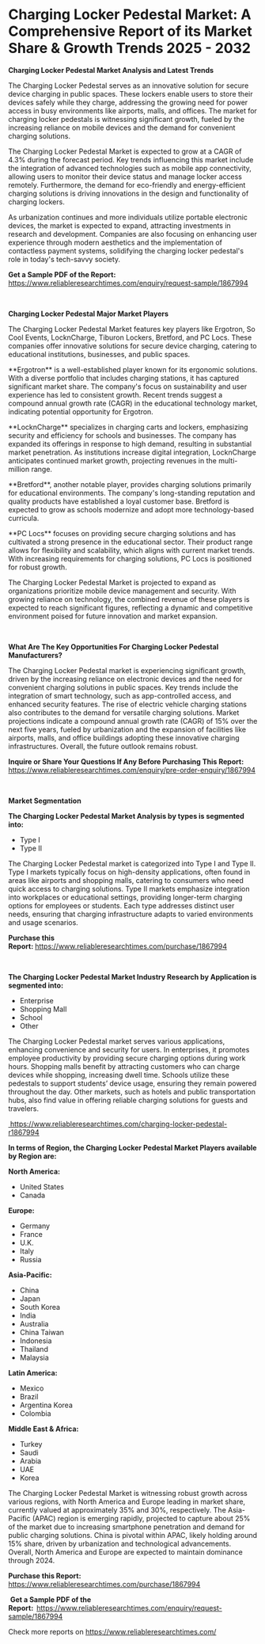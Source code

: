 <p><h1>Charging Locker Pedestal Market: A Comprehensive Report of its Market Share & Growth Trends 2025 - 2032</h1></p><p><strong>Charging Locker Pedestal Market Analysis and Latest Trends</strong></p>
<p><p>The Charging Locker Pedestal serves as an innovative solution for secure device charging in public spaces. These lockers enable users to store their devices safely while they charge, addressing the growing need for power access in busy environments like airports, malls, and offices. The market for charging locker pedestals is witnessing significant growth, fueled by the increasing reliance on mobile devices and the demand for convenient charging solutions.</p><p>The Charging Locker Pedestal Market is expected to grow at a CAGR of 4.3% during the forecast period. Key trends influencing this market include the integration of advanced technologies such as mobile app connectivity, allowing users to monitor their device status and manage locker access remotely. Furthermore, the demand for eco-friendly and energy-efficient charging solutions is driving innovations in the design and functionality of charging lockers.</p><p>As urbanization continues and more individuals utilize portable electronic devices, the market is expected to expand, attracting investments in research and development. Companies are also focusing on enhancing user experience through modern aesthetics and the implementation of contactless payment systems, solidifying the charging locker pedestal's role in today's tech-savvy society.</p></p>
<p><strong>Get a Sample PDF of the Report:&nbsp;</strong> <a href="https://www.reliableresearchtimes.com/enquiry/request-sample/1867994?utm_campaign=2201&utm_medium=2&utm_source=Github&utm_content=ia&utm_term=28022025&utm_id=charging-locker-pedestal">https://www.reliableresearchtimes.com/enquiry/request-sample/1867994</a></p>
<p>&nbsp;</p>
<p><strong>Charging Locker Pedestal Major Market Players</strong></p>
<p><p>The Charging Locker Pedestal Market features key players like Ergotron, So Cool Events, LocknCharge, Tiburon Lockers, Bretford, and PC Locs. These companies offer innovative solutions for secure device charging, catering to educational institutions, businesses, and public spaces.</p><p>**Ergotron** is a well-established player known for its ergonomic solutions. With a diverse portfolio that includes charging stations, it has captured significant market share. The company's focus on sustainability and user experience has led to consistent growth. Recent trends suggest a compound annual growth rate (CAGR) in the educational technology market, indicating potential opportunity for Ergotron.</p><p>**LocknCharge** specializes in charging carts and lockers, emphasizing security and efficiency for schools and businesses. The company has expanded its offerings in response to high demand, resulting in substantial market penetration. As institutions increase digital integration, LocknCharge anticipates continued market growth, projecting revenues in the multi-million range.</p><p>**Bretford**, another notable player, provides charging solutions primarily for educational environments. The company's long-standing reputation and quality products have established a loyal customer base. Bretford is expected to grow as schools modernize and adopt more technology-based curricula.</p><p>**PC Locs** focuses on providing secure charging solutions and has cultivated a strong presence in the educational sector. Their product range allows for flexibility and scalability, which aligns with current market trends. With increasing requirements for charging solutions, PC Locs is positioned for robust growth.</p><p>The Charging Locker Pedestal Market is projected to expand as organizations prioritize mobile device management and security. With growing reliance on technology, the combined revenue of these players is expected to reach significant figures, reflecting a dynamic and competitive environment poised for future innovation and market expansion.</p></p>
<p>&nbsp;</p>
<p><strong>What Are The Key Opportunities For Charging Locker Pedestal Manufacturers?</strong></p>
<p><p>The Charging Locker Pedestal market is experiencing significant growth, driven by the increasing reliance on electronic devices and the need for convenient charging solutions in public spaces. Key trends include the integration of smart technology, such as app-controlled access, and enhanced security features. The rise of electric vehicle charging stations also contributes to the demand for versatile charging solutions. Market projections indicate a compound annual growth rate (CAGR) of 15% over the next five years, fueled by urbanization and the expansion of facilities like airports, malls, and office buildings adopting these innovative charging infrastructures. Overall, the future outlook remains robust.</p></p>
<p><strong>Inquire or Share Your Questions If Any Before Purchasing This Report:</strong> <a href="https://www.reliableresearchtimes.com/enquiry/pre-order-enquiry/1867994?utm_campaign=2201&utm_medium=2&utm_source=Github&utm_content=ia&utm_term=28022025&utm_id=charging-locker-pedestal">https://www.reliableresearchtimes.com/enquiry/pre-order-enquiry/1867994</a></p>
<p>&nbsp;</p>
<p><strong>Market Segmentation</strong></p>
<p><strong>The Charging Locker Pedestal Market Analysis by types is segmented into:</strong></p>
<p><ul><li>Type I</li><li>Type II</li></ul></p>
<p><p>The Charging Locker Pedestal market is categorized into Type I and Type II. Type I markets typically focus on high-density applications, often found in areas like airports and shopping malls, catering to consumers who need quick access to charging solutions. Type II markets emphasize integration into workplaces or educational settings, providing longer-term charging options for employees or students. Each type addresses distinct user needs, ensuring that charging infrastructure adapts to varied environments and usage scenarios.</p></p>
<p><strong>Purchase this Report:&nbsp;</strong><a href="https://www.reliableresearchtimes.com/purchase/1867994?utm_campaign=2201&utm_medium=2&utm_source=Github&utm_content=ia&utm_term=28022025&utm_id=charging-locker-pedestal">https://www.reliableresearchtimes.com/purchase/1867994</a></p>
<p>&nbsp;</p>
<p><strong>The Charging Locker Pedestal Market Industry Research by Application is segmented into:</strong></p>
<p><ul><li>Enterprise</li><li>Shopping Mall</li><li>School</li><li>Other</li></ul></p>
<p><p>The Charging Locker Pedestal market serves various applications, enhancing convenience and security for users. In enterprises, it promotes employee productivity by providing secure charging options during work hours. Shopping malls benefit by attracting customers who can charge devices while shopping, increasing dwell time. Schools utilize these pedestals to support students’ device usage, ensuring they remain powered throughout the day. Other markets, such as hotels and public transportation hubs, also find value in offering reliable charging solutions for guests and travelers.</p></p>
<p><a href="https://www.reliableresearchtimes.com/charging-locker-pedestal-r1867994?utm_campaign=2201&utm_medium=2&utm_source=Github&utm_content=ia&utm_term=28022025&utm_id=charging-locker-pedestal">&nbsp;https://www.reliableresearchtimes.com/charging-locker-pedestal-r1867994</a></p>
<p><strong>In terms of Region, the Charging Locker Pedestal Market Players available by Region are:</strong></p>
<p>
    <p> <strong> North America: </strong>
        <ul>
            <li>United States</li>
            <li>Canada</li>
        </ul>
        </p> 
    <p> <strong> Europe: </strong>
        <ul>
            <li>Germany</li>
            <li>France</li>
            <li>U.K.</li>
            <li>Italy</li>
            <li>Russia</li>
        </ul>
        </p> 
    <p> <strong> Asia-Pacific: </strong>
        <ul>
            <li>China</li>
            <li>Japan</li>
            <li>South Korea</li>
            <li>India</li>
            <li>Australia</li>
            <li>China Taiwan</li>
            <li>Indonesia</li>
            <li>Thailand</li>
            <li>Malaysia</li>
        </ul>
        </p> 
    <p> <strong> Latin America: </strong>
        <ul>
            <li>Mexico</li>
            <li>Brazil</li>
            <li>Argentina Korea</li>
            <li>Colombia</li>
        </ul>
        </p> 
    <p> <strong> Middle East & Africa: </strong>
        <ul>
            <li>Turkey</li>
            <li>Saudi</li>
            <li>Arabia</li>
            <li>UAE</li>
            <li>Korea</li>
        </ul>
    </p>
    </p>
<p><p>The Charging Locker Pedestal Market is witnessing robust growth across various regions, with North America and Europe leading in market share, currently valued at approximately 35% and 30%, respectively. The Asia-Pacific (APAC) region is emerging rapidly, projected to capture about 25% of the market due to increasing smartphone penetration and demand for public charging solutions. China is pivotal within APAC, likely holding around 15% share, driven by urbanization and technological advancements. Overall, North America and Europe are expected to maintain dominance through 2024.</p></p>
<p><strong>Purchase this Report: </strong><a href="https://www.reliableresearchtimes.com/purchase/1867994?utm_campaign=2201&utm_medium=2&utm_source=Github&utm_content=ia&utm_term=28022025&utm_id=charging-locker-pedestal">https://www.reliableresearchtimes.com/purchase/1867994</a></p>
<p>&nbsp;<strong>Get a Sample PDF of the Report:&nbsp;&nbsp;</strong><a href="https://www.reliableresearchtimes.com/enquiry/request-sample/1867994?utm_campaign=2201&utm_medium=2&utm_source=Github&utm_content=ia&utm_term=28022025&utm_id=charging-locker-pedestal">https://www.reliableresearchtimes.com/enquiry/request-sample/1867994</a></p>
<p><strong></strong></p>
<p>Check more reports on <a href="https://www.reliableresearchtimes.com/?utm_campaign=2201&utm_medium=2&utm_source=Github&utm_content=ia&utm_term=28022025&utm_id=charging-locker-pedestal">https://www.reliableresearchtimes.com/</a></p>